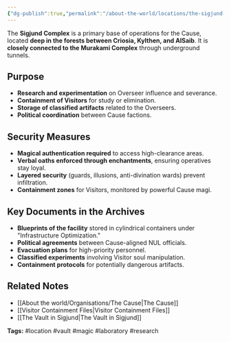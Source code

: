```yaml
---
{"dg-publish":true,"permalink":"/about-the-world/locations/the-sigjund-complex/"}
---
```


The **Sigjund Complex** is a primary base of operations for the Cause, located **deep in the forests between Criosia, Kylthen, and AlSaib**. It is **closely connected to the Murakami Complex** through underground tunnels.

## Purpose
- **Research and experimentation** on Overseer influence and severance.
- **Containment of Visitors** for study or elimination.
- **Storage of classified artifacts** related to the Overseers.
- **Political coordination** between Cause factions.

## Security Measures
- **Magical authentication required** to access high-clearance areas.
- **Verbal oaths enforced through enchantments**, ensuring operatives stay loyal.
- **Layered security** (guards, illusions, anti-divination wards) prevent infiltration.
- **Containment zones** for Visitors, monitored by powerful Cause magi.

## Key Documents in the Archives
- **Blueprints of the facility** stored in cylindrical containers under "Infrastructure Optimization."
- **Political agreements** between Cause-aligned NUL officials.
- **Evacuation plans** for high-priority personnel.
- **Classified experiments** involving Visitor soul manipulation.
- **Containment protocols** for potentially dangerous artifacts.

## Related Notes
- [[About the world/Organisations/The Cause\|The Cause]]
- [[Visitor Containment Files\|Visitor Containment Files]]
- [[The Vault in Sigjund\|The Vault in Sigjund]]

**Tags:** #location #vault #magic #laboratory #research
